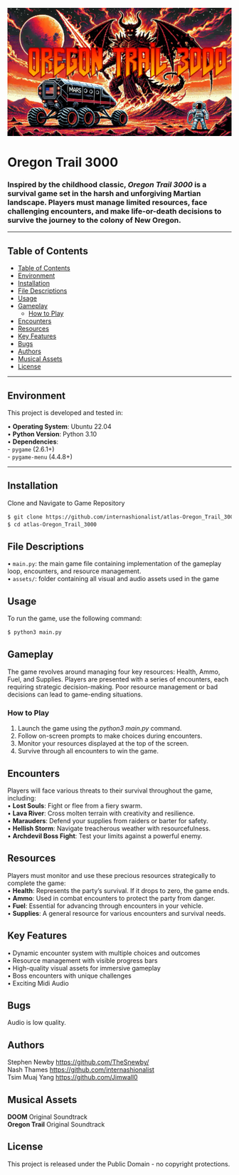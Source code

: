 
<p align="center">
  <img src="assets/OT3000.jpg" alt="Oregon Trail 3000" width="1000"/>
</p>

# Oregon Trail 3000

### Inspired by the childhood classic, *Oregon Trail 3000* is a survival game set in the harsh and unforgiving Martian landscape. Players must manage limited resources, face challenging encounters, and make life-or-death decisions to survive the journey to the colony of New Oregon.
---

## Table of Contents
- [Table of Contents](#table-of-contents)
- [Environment](#environment)
- [Installation](#installation)
- [File Descriptions](#file-descriptions)
- [Usage](#usage)
- [Gameplay](#gameplay)
	- [How to Play](#how-to-play)
- [Encounters](#encounters)
- [Resources](#resources)
- [Key Features](#key-features)
- [Bugs](#bugs)
- [Authors](#authors)
- [Musical Assets](#musical-assets)
- [License](#license)

---

## Environment

This project is developed and tested in:

  •	**Operating System**: Ubuntu 22.04<br>
  •	**Python Version**: Python 3.10<br>
  •	**Dependencies**:<br>
    - `pygame` (2.6.1+)<br>
    - `pygame-menu` (4.4.8+)

---

## Installation

Clone and Navigate to Game Repository

```bash
$ git clone https://github.com/internashionalist/atlas-Oregon_Trail_3000.git
$ cd atlas-Oregon_Trail_3000
```

## File Descriptions

  •	`main.py`: the main game file containing implementation of the gameplay loop, encounters, and resource management.<br>
  •	`assets/`: folder containing all visual and audio assets used in the game

## Usage

To run the game, use the following command:

```bash
$ python3 main.py
```

## Gameplay

The game revolves around managing four key resources: Health, Ammo, Fuel, and Supplies. Players are presented with a series of encounters, each requiring strategic decision-making. Poor resource management or bad decisions can lead to game-ending situations.

### How to Play

1.	Launch the game using the *python3 main.py* command.
2.	Follow on-screen prompts to make choices during encounters.
3.	Monitor your resources displayed at the top of the screen.
4.	Survive through all encounters to win the game.

## Encounters

Players will face various threats to their survival throughout the game, including:<br>
•	**Lost Souls**: Fight or flee from a fiery swarm.<br>
•	**Lava River**: Cross molten terrain with creativity and resilience.<br>
•	**Marauders**: Defend your supplies from raiders or barter for safety.<br>
•	**Hellish Storm**: Navigate treacherous weather with resourcefulness.<br>
•	**Archdevil Boss Fight**: Test your limits against a powerful enemy.

## Resources

Players must monitor and use these precious resources strategically to complete the game:<br>
•	**Health**: Represents the party’s survival. If it drops to zero, the game ends.<br>
•	**Ammo**: Used in combat encounters to protect the party from danger.<br>
•	**Fuel**: Essential for advancing through encounters in your vehicle.<br>
•	**Supplies**: A general resource for various encounters and survival needs.

## Key Features

•	Dynamic encounter system with multiple choices and outcomes<br>
•	Resource management with visible progress bars<br>
•	High-quality visual assets for immersive gameplay<br>
•	Boss encounters with unique challenges<br>
•	Exciting Midi Audio

## Bugs

Audio is low quality.

## Authors

Stephen Newby <https://github.com/TheSnewby/><br>
Nash Thames <https://github.com/internashionalist><br>
Tsim Muaj Yang <https://github.com/Jimwall0>

## Musical Assets

**DOOM** Original Soundtrack<br>
**Oregon Trail** Original Soundtrack

## License

This project is released under the Public Domain - no copyright protections.
